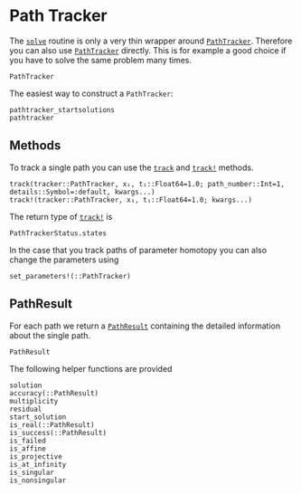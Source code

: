 # Path Tracker

The [`solve`](@ref) routine is only a very thin wrapper around [`PathTracker`](@ref).
Therefore you can also use [`PathTracker`](@ref) directly.
This is for example a good choice if you have to solve the same problem many times.

```@docs
PathTracker
```

The easiest way to construct a `PathTracker`:
```@docs
pathtracker_startsolutions
pathtracker
```


## Methods
To track a single path you can use the [`track`](@ref) and [`track!`](@ref) methods.
```@docs
track(tracker::PathTracker, x₁, t₁::Float64=1.0; path_number::Int=1, details::Symbol=:default, kwargs...)
track!(tracker::PathTracker, x₁, t₁::Float64=1.0; kwargs...)
```

The return type of [`track!`](@ref) is
```@docs
PathTrackerStatus.states
```

In the case that you track paths of parameter homotopy you can also change
the parameters using
```@docs
set_parameters!(::PathTracker)
```

## PathResult
For each path we return a [`PathResult`](@ref) containing the detailed information about
the single path.
```@docs
PathResult
```

The following helper functions are provided
```@docs
solution
accuracy(::PathResult)
multiplicity
residual
start_solution
is_real(::PathResult)
is_success(::PathResult)
is_failed
is_affine
is_projective
is_at_infinity
is_singular
is_nonsingular
```
